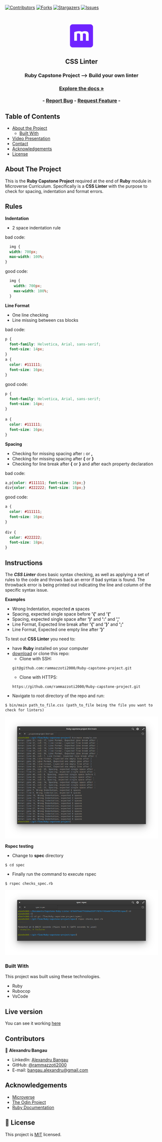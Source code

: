 <!--
*** Thanks for checking out this README Template. If you have a suggestion that would
*** make this better, please fork the repo and create a pull request or simply open
*** an issue with the tag "enhancement".
*** Thanks again! Now go create something AMAZING! :D
-->

<!-- PROJECT SHIELDS -->
<!--
*** I'm using markdown "reference style" links for readability.
*** Reference links are enclosed in brackets [ ] instead of parentheses ( ).
*** See the bottom of this document for the declaration of the reference variables
*** for contributors-url, forks-url, etc. This is an optional, concise syntax you may use.
*** https://www.markdownguide.org/basic-syntax/#reference-style-links
-->
[![Contributors][contributors-shield]][contributors-url]
[![Forks][forks-shield]][forks-url]
[![Stargazers][stars-shield]][stars-url]
[![Issues][issues-shield]][issues-url]

<!-- PROJECT LOGO -->
<br />
<p align="center">
  <a href="https://github.com/rammazzoti2000/Ruby-capstone-project">
    <img src="images/microverse.png" alt="Logo" width="80" height="80">
  </a>

  <h2 align="center">CSS Linter</h2>

  <h3 align="center">Ruby Capstone Project --> Build your own linter<h3>
  <p align="center">
    <a href="https://github.com/rammazzoti2000/Ruby-capstone-project"><strong>Explore the docs »</strong></a>
    <br />
    <br />
    -
    <a href="https://github.com/rammazzoti2000/Ruby-capstone-project/issues">Report Bug</a>
    -
    <a href="https://github.com/rammazzoti2000/Ruby-capstone-project/issues">Request Feature</a>
    -
  </p>
</p>

<!-- TABLE OF CONTENTS -->
## Table of Contents

* [About the Project](#about-the-project)
  * [Built With](#built-with)
* [Video Presentation](#video-presentation)
* [Contact](#contact)
* [Acknowledgements](#acknowledgements)
* [License](#license)

<!-- ABOUT THE PROJECT -->
## About The Project

This is the **Ruby Capstone Project** required at the end of **Ruby** module in Microverse Curriculum.
Specifically is a **CSS Linter** with the purpose to check for spacing, indentation and format errors.

## Rules

**Indentation**
* 2 space indentation rule

bad code:
```css
  img {
  width: 700px;
  max-width: 100%;
}
```

good code:
```css
  img {
    width: 700px;
    max-width: 100%;
  }
```

**Line Format** 
* One line checking
* Line missing between css blocks

bad code:
```css
p {
  font-family: Helvetica, Arial, sans-serif;
  font-size: 14px;
}
a {
  color: #111111;
  font-size: 16px;
}
```

good code:
```css
p {
  font-family: Helvetica, Arial, sans-serif;
  font-size: 14px;
}

a {
  color: #111111;
  font-size: 16px;
}
```

**Spacing**
* Checking for missing spacing after **:** or **,**
* Checking for missing spacing after **{** or **}**
* Checking for line break after **{** or **}** and after each property declaration

bad code:

```css
a,p{color: #111111; font-size: 16px;}
div{color: #222222; font-size: 18px;}
```

good code:
```css
a {
  color: #111111;
  font-size: 16px;
}

div {
  color: #222222;
  font-size: 18px;
}
```


<!-- ABOUT THE PROJECT -->
## Instructions

The **_CSS Linter_** does basic syntax checking, as well as applying a set of rules to the code and throws back an error if bad syntax is found.
The throwback error is being printed out indicating the line and column of the specific syntax issue.

**Examples**
- Wrong Indentation, expected **_n_** spaces
- Spacing, expected single space before **'{'** and **'('**
- Spacing, expected single space after **')'** and **':'** and **','**
- Line Format, Expected line break after **'{'** and **'}'** and **';'**
- Line Format, Expected one empty line after **'}'**

To test out **CSS Linter** you need to:
* have **Ruby** installed on your computer
* [download](https://github.com/rammazzoti2000/Ruby-capstone-project/archive/feature/readme_instructions.zip) or clone this repo:
  - Clone with SSH:
  ```
  git@github.com:rammazzoti2000/Ruby-capstone-project.git
  ```
  - Clone with HTTPS:
  ```
  https://github.com/rammazzoti2000/Ruby-capstone-project.git
  ```
* Navigate to root directory of the repo and run:
```
$ bin/main path_to_file.css (path_to_file being the file you want to check for linters)
```
![Screenshot](images/check.png)

**Rspec testing**
* Change to **spec** directory
```
$ cd spec
```
* Finally run the command to execute rspec
```
$ rspec checks_spec.rb
```
![Screenshot](images/rspec_test.png)

### Built With
This project was built using these technologies.
* Ruby
* Rubocop
* VsCode

<!-- LIVE VERSION -->
## Live version

You can see it working [here](https://repl.it/@AlexandruBangau/bubblesort)

<!-- CONTACT -->
## Contributors

👤 **Alexandru Bangau**

- LinkedIn: [Alexandru Bangau](https://www.linkedin.com/in/alexandru-bangau/)
- GitHub: [@rammazzoti2000](https://github.com/rammazzoti2000)
- E-mail: bangau.alexandru@gmail.com


<!-- ACKNOWLEDGEMENTS -->
## Acknowledgements
* [Microverse](https://www.microverse.org/)
* [The Odin Project](https://www.theodinproject.com/)
* [Ruby Documentation](https://www.ruby-lang.org/en/documentation/)

<!-- MARKDOWN LINKS & IMAGES -->
<!-- https://www.markdownguide.org/basic-syntax/#reference-style-links -->
[contributors-shield]: https://img.shields.io/github/contributors/rammazzoti2000/Ruby-capstone-project.svg?style=flat-square
[contributors-url]: https://github.com/rammazzoti2000/Ruby-capstone-project/graphs/contributors
[forks-shield]: https://img.shields.io/github/forks/rammazzoti2000/Ruby-capstone-project.svg?style=flat-square
[forks-url]: https://github.com/rammazzoti2000/Ruby-capstone-project/network/members
[stars-shield]: https://img.shields.io/github/stars/rammazzoti2000/Ruby-capstone-project.svg?style=flat-square
[stars-url]: https://github.com/rammazzoti2000/Ruby-capstone-project/stargazers
[issues-shield]: https://img.shields.io/github/issues/rammazzoti2000/Ruby-capstone-project.svg?style=flat-square
[issues-url]: https://github.com/rammazzoti2000/Ruby-capstone-project/issues
[product-screenshot]: images/bubble_sort.png

## 📝 License

This project is [MIT](https://opensource.org/licenses/MIT) licensed.